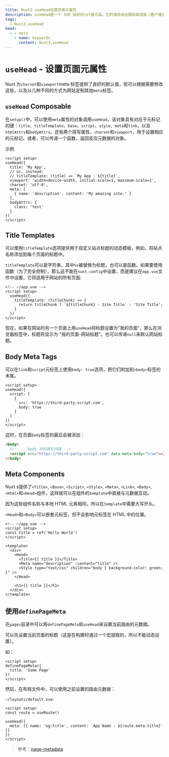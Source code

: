 ```yaml
---
title: Nuxt3 useHead设置页面元属性
description: useHead是一个 SSR 友好的ref替代品。它的值将会在服务端渲染（客户端渲染期间）后保留，并且使用唯一的键在所有组件之间共享。
tags: 
  - Nuxt3,useHead
head:
  - - meta
    - name: keywords
      content: Nuxt3,useHead
---
```


# `useHead` - 设置页面元属性

Nuxt 为`charset`和`viewport`meta 标签提供了良好的默认值，但可以根据需要修改这些，以及以几种不同的方式为网站定制其他`meta`标签。

## `useHead` Composable

在`setup()`中，可以使用`meta`属性的对象调用`useHead`，该对象具有对应于元标记的键：`title`、`titleTemplate`、`base`、`script`、`style`、`meta`和`link`，以及`htmlAttrs`和`bodyAttrs`。还有两个简写属性，`charset`和`viewport`，用于设置相应的元标记。或者，可以传递一个函数，返回反应元数据的对象。

示例

```vue
<script setup>
useHead({
  title: 'My App',
  // or, instead:
  // titleTemplate: (title) => `My App - ${title}`,
  viewport: 'width=device-width, initial-scale=1, maximum-scale=1',
  charset: 'utf-8',
  meta: [
    { name: 'description', content: 'My amazing site.' }
  ],
  bodyAttrs: {
    class: 'test'
  }
})
</script>
```

## Title Templates

可以使用`titleTemplate`选项提供用于自定义站点标题的动态模板，例如，将站点名称添加到每个页面的标题中。

`titleTemplate`可以是字符串，其中`%s`被替换为标题，也可以是函数。如果要使用函数（为了完全控制），那么这不能在`nuxt.config`中设置，而是建议在`app.vue`文件中设置，它将适用于网站的所有页面:

```vue
<!-- ~/app.vue -->
<script setup>
  useHead({
    titleTemplate: (titleChunk) => {
      return titleChunk ? `${titleChunk} - Site Title` : 'Site Title';
    }
  })
</script>
```

现在，如果在网站的另一个页面上用`useHead`将标题设置为"我的页面"，那么在浏览器标签中，标题将显示为 "我的页面-网站标题"。也可以传递`null`来默认网站标题。

## Body Meta Tags

可以在`link`和`script`元标签上使用`body: true`选项，把它们附加到`<body>`标签的末尾。

```vue
<script setup>
useHead({
  script: [
    {
      src: 'https://third-party-script.com',
      body: true
    }
  ]
})
</script>
```

这时，在页面`body`标签的最后会被添加：

```html
<body>
  <!-- ...body 中的其它内容 -->
  <script src="https://third-party-script.com" data-meta-body="true"></script>
</body>
```

## Meta Components

Nuxt s提供了`<Title>`, `<Base>`, `<Script>`, `<Style>`, `<Meta>`, `<Link>`, `<Body>`, `<Html>`和`<Head>`组件，这样就可以在组件的`template`中直接与元数据互动。

因为这些组件名称与本地 HTML 元素相同，所以在`template`中需要大写开头。

`<Head>`和`<Body>`可以嵌套元标签，但不会影响元标签在 HTML 中的位置。

```vue
<!-- ~/app.vue -->
<script setup>
const title = ref('Hello World')
</script>

<template>
  <div>
    <Head>
      <Title>{{ title }}</Title>
      <Meta name="description" :content="title" />
      <Style type="text/css" children="body { background-color: green; }" />
    </Head>

    <h1>{{ title }}</h1>
  </div>
</template>
```

## 使用`definePageMeta`

在`pages`目录中可以用`definePageMeta`和`useHead`来设置当前路由的元数据。

可以先设置当前页面的标题（这是在构建时通过一个宏提取的，所以不能动态设置）。

如：

```vue
<script setup>
definePageMeta({
  title: 'Some Page'
})
</script>
```

然后，在布局文件中，可以使用之前设置的路由元数据：

`~/layouts/default.vue`:

```vue
<script setup>
const route = useRoute()

useHead({
  meta: [{ name: 'og:title', content: `App Name - ${route.meta.title}` }]
})
</script>
```

> 参考：[page-metadata](/nuxt3/directory-pages.html#page-metadata-页面元数据)